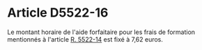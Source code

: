 # Article D5522-16

Le montant horaire de l'aide forfaitaire pour les frais de formation mentionnés à l'article [R. 5522-14][1] est fixé à 7,62 euros.

 [1]: /affichCodeArticle.do?cidTexte=LEGITEXT000006072050&idArticle=LEGIARTI000018496776&dateTexte=&categorieLien=cid